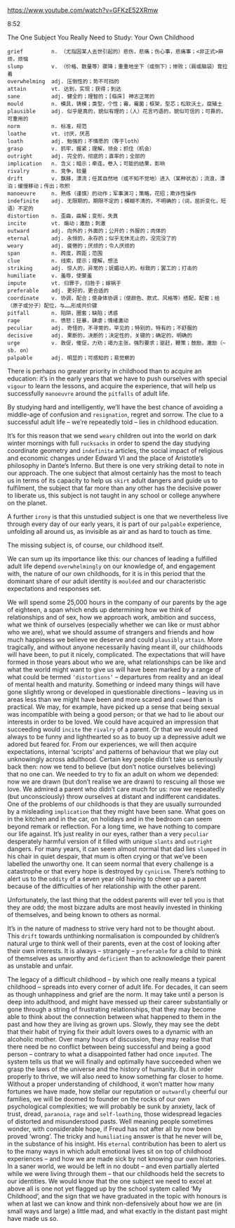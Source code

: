 https://www.youtube.com/watch?v=GFKzE52XRmw

8:52

The One Subject You Really Need to Study: Your Own Childhood

```  
grief         n. （尤指因某人去世引起的）悲伤，悲痛；伤心事，悲痛事；<非正式>麻烦，烦恼
slump         v. （价格、数量等）骤降；重重地坐下（或倒下）；惨败；（肩或脑袋）耷拉着
overwhelming  adj. 压倒性的；势不可挡的
attain        vt. 达到，实现；获得；到达
sane          adj. 健全的；理智的；[临床] 神志正常的    
mould         n. 模具，铸模；类型，个性；霉，霉菌；框架，型芯；松软沃土，腐殖土    
plausible     adj. 似乎是真的，貌似有理的；（人）花言巧语的，貌似可信的；可靠的，可重用的  
norm          n. 标准，规范  
loathe        vt. 讨厌，厌恶
loath         adj. 勉强的；不情愿的（等于loth）
grasp         v. 抓牢，握紧；理解，领会；抓住（机会）  
outright      adj. 完全的，彻底的；直率的；全部的
implication   n. 含义；暗示；牵连，卷入；可能的结果，影响
rivalry       n. 竞争，较量
drift         v. 飘移，漂流；任其自然地（或不知不觉地）进入（某种状态）；流浪，漂泊；缓慢移动；传出；吹积
manoeuvre     n. 熟练（谨慎）的动作；军事演习；策略，花招；欺诈性操作
indefinite    adj. 无限期的，期限不定的；模糊不清的，不明确的；（词，屈折变化，短语）不定的  
distortion    n. 歪曲，曲解；变形，失真
incite        vt. 煽动；激励；刺激
outward       adj. 向外的；外面的；公开的；外服的；肉体的
eternal       adj. 永恒的，永存的；似乎无休无止的，没完没了的
weary         adj. 疲倦的；厌烦的；令人厌烦的
span          n. 跨度，跨距；范围
clue          n. 线索，提示；理解，想法
striking      adj. 惊人的，异常的；妩媚动人的，标致的；罢工的；打击的    
humiliate     v. 羞辱，使蒙羞
impute        vt. 归罪于，归咎于；嫁祸于
preferable    adj. 更好的，更合适的
coordinate    v. 协调，配合；使身体协调；（使颜色、款式、风格等）搭配，配套；给 （原子或分子）配位，与……形成共价键
pitfall       n. 陷阱，圈套；缺陷；诱惑
rage          n. 愤怒；狂暴，肆虐；情绪激动
peculiar      adj. 奇怪的，不寻常的，罕见的；特别的，特有的；不舒服的
decisive      adj. 果断的，决断的；决定性的，关键的；确定的，明确的
urge          v. 敦促，催促，力劝；竭力主张，强烈要求；驱赶，鞭策；鼓励，激励（~ sb. on）
palpable      adj. 明显的；可感知的；易觉察的
```


There is perhaps no greater priority in childhood than to acquire an education: it’s in the early years that we have to push ourselves with special `vigour` to learn the lessons, and acquire the experience, that will help us successfully `manoeuvre` around the `pitfalls` of adult life. 

By studying hard and intelligently, we’ll have the best chance of avoiding a middle-age of confusion and `resignation`, regret and sorrow. The clue to a successful adult life – we’re repeatedly told – lies in childhood education. 

It’s for this reason that we send `weary` children out into the world on dark winter mornings with full `rucksacks` in order to spend the day studying coordinate geometry and `indefinite` articles, the social impact of religious and economic changes under Edward VI and the place of Aristotle’s philosophy in Dante’s Inferno. But there is one very striking detail to note in our approach. The one subject that almost certainly has the most to teach us in terms of its capacity to help us `skirt` adult dangers and guide us to fulfilment, the subject that far more than any other has the decisive power to liberate us, this subject is not taught in any school or college anywhere on the planet. 

A further `irony` is that this unstudied subject is one that we nevertheless live through every day of our early years, it is part of our `palpable` experience, unfolding all around us, as invisible as air and as hard to touch as time. 

The missing subject is, of course, our childhood itself. 

We can sum up its importance like this: our chances of leading a fulfilled adult life depend `overwhelmingly` on our knowledge of, and engagement with, the nature of our own childhoods, for it is in this period that the dominant share of our adult identity is `moulded` and our characteristic expectations and responses set. 

We will spend some 25,000 hours in the company of our parents by the age of eighteen, a span which ends up determining how we think of relationships and of sex, how we approach work, ambition and success, what we think of ourselves (especially whether we can like or must abhor who we are), what we should assume of strangers and friends and how much happiness we believe we deserve and could `plausibly` `attain`. More tragically, and without anyone necessarily having meant ill, our childhoods will have been, to put it nicely, complicated. The expectations that will have formed in those years about who we are, what relationships can be like and what the world might want to give us will have been marked by a range of what could be termed `‘distortions’` – departures from reality and an ideal of mental health and maturity. Something or indeed many things will have gone slightly wrong or developed in questionable directions – leaving us in areas less than we might have been and more scared and `cowed` than is practical. We may, for example, have picked up a sense that being sexual was incompatible with being a good person; or that we had to lie about our interests in order to be loved. We could have acquired an impression that succeeding would `incite` the `rivalry` of a parent. Or that we would need always to be funny and lighthearted so as to buoy up a depressive adult we adored but feared for. From our experiences, we will then acquire expectations, internal ‘scripts’ and patterns of behaviour that we play out unknowingly across adulthood. Certain key people didn’t take us seriously back then: now we tend to believe (but don’t notice ourselves believing) that no one can. We needed to try to fix an adult on whom we depended: now we are drawn (but don’t realise we are drawn) to rescuing all those we love. We admired a parent who didn’t care much for us: now we repeatedly (but unconsciously) throw ourselves at distant and indifferent candidates. One of the problems of our childhoods is that they are usually surrounded by a misleading `implication` that they might have been sane. What goes on in the kitchen and in the car, on holidays and in the bedroom can seem beyond remark or reflection. For a long time, we have nothing to compare our life against. It’s just reality in our eyes, rather than a very `peculiar` desperately harmful version of it filled with unique `slants` and `outright` dangers. For many years, it can seem almost normal that dad lies `slumped` in his chair in quiet despair, that mum is often crying or that we’ve been labelled the unworthy one. It can seem normal that every challenge is a catastrophe or that every hope is destroyed by `cynicism`. There’s nothing to alert us to the `oddity` of a seven year old having to cheer up a parent because of the difficulties of her relationship with the other parent. 

Unfortunately, the last thing that the oddest parents will ever tell you is that they are odd; the most bizzare adults are most heavily invested in thinking of themselves, and being known to others as normal. 

It’s in the nature of madness to strive very hard not to be thought about. This `drift` towards unthinking normalisation is compounded by children’s natural urge to think well of their parents, even at the cost of looking after their own interests. It is always – strangely – `preferable` for a child to think of themselves as unworthy and `deficient` than to acknowledge their parent as unstable and unfair. 

The legacy of a difficult childhood – by which one really means a typical childhood – spreads into every corner of adult life. For decades, it can seem as though unhappiness and grief are the norm. It may take until a person is deep into adulthood, and might have messed up their career substantially or gone through a string of frustrating relationships, that they may become able to think about the connection between what happened to them in the past and how they are living as grown ups. Slowly, they may see the debt that their habit of trying fix their adult lovers owes to a dynamic with an alcoholic mother. Over many hours of discussion, they may realise that there need be no conflict between being successful and being a good person – contrary to what a disappointed father had once `imputed`. The system tells us that we will finally and optimally have succeeded when we grasp the laws of the universe and the history of humanity. But in order properly to thrive, we will also need to know something far closer to home. Without a proper understanding of childhood, it won’t matter how many fortunes we have made, how stellar our reputation or `outwardly` cheerful our families, we will be doomed to founder on the rocks of our own psychological complexities; we will probably be sunk by anxiety, lack of trust, dread, `paranoia`, `rage` and `self-loathing`, those widespread legacies of distorted and misunderstood pasts. Well meaning people sometimes wonder, with considerable hope, if Freud has not after all by now been proved ‘wrong’. The tricky and `humiliating` answer is that he never will be, in the substance of his insight. His `eternal` contribution has been to alert us to the many ways in which adult emotional lives sit on top of childhood experiences – and how we are made sick by not knowing our own histories. In a saner world, we would be left in no doubt – and even partially alerted while we were living through them – that our childhoods held the secrets to our identities. We would know that the one subject we need to excel at above all is one not yet flagged up by the school system called ‘My Childhood’, and the sign that we have graduated in the topic with honours is when at last we can know and think non-defensively about how we are (in small ways and large) a little mad, and what exactly in the distant past might have made us so. 